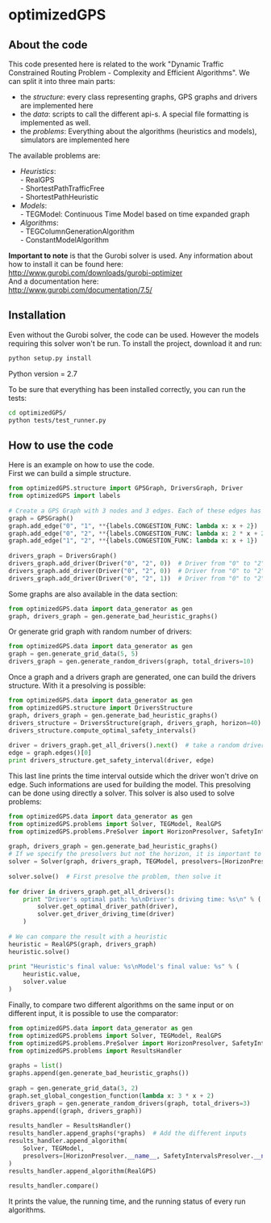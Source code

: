 # optimizedGPS

## About the code
This code presented here is related to the work "Dynamic Traffic Constrained Routing Problem - Complexity and Efficient Algorithms".
We can split it into three main parts:  
   - the *structure*: every class representing graphs, GPS graphs and drivers are implemented here  
   - the *data*: scripts to call the different api-s. A special file formatting is implemented as well.  
   - the *problems*: Everything about the algorithms (heuristics and models), simulators are implemented here  
   
The available problems are:  
   - *Heuristics*:  
             - RealGPS  
             - ShortestPathTrafficFree  
             - ShortestPathHeuristic
   - *Models*:  
             - TEGModel: Continuous Time Model based on time expanded graph
   - *Algorithms*:  
             - TEGColumnGenerationAlgorithm  
             - ConstantModelAlgorithm
  
**Important to note** is that the Gurobi solver is used. Any information about how to install it can be found here:  
http://www.gurobi.com/downloads/gurobi-optimizer  
And a documentation here:  
http://www.gurobi.com/documentation/7.5/

## Installation
Even without the Gurobi solver, the code can be used. However the models requiring this solver won't be run.
To install the project, download it and run:  
```bash
python setup.py install
```  
  
Python version = 2.7

To be sure that everything has been installed correctly, you can run the tests:  
```bash
cd optimizedGPS/
python tests/test_runner.py
```

## How to use the code
Here is an example on how to use the code.  
First we can build a simple structure.
```python
from optimizedGPS.structure import GPSGraph, DriversGraph, Driver
from optimizedGPS import labels
  
# Create a GPS Graph with 3 nodes and 3 edges. Each of these edges has a custom congestion function
graph = GPSGraph()
graph.add_edge("0", "1", **{labels.CONGESTION_FUNC: lambda x: x + 2})
graph.add_edge("0", "2", **{labels.CONGESTION_FUNC: lambda x: 2 * x + 2})
graph.add_edge("1", "2", **{labels.CONGESTION_FUNC: lambda x: x + 1})
  
drivers_graph = DriversGraph()
drivers_graph.add_driver(Driver("0", "2", 0))  # Driver from "0" to "2" starting at time 0
drivers_graph.add_driver(Driver("0", "2", 0))  # Driver from "0" to "2" starting at time 0
drivers_graph.add_driver(Driver("0", "2", 1))  # Driver from "0" to "2" starting at time 1
```
  
Some graphs are also available in the data section:
```python
from optimizedGPS.data import data_generator as gen
graph, drivers_graph = gen.generate_bad_heuristic_graphs()
```
  
Or generate grid graph with random number of drivers:
```python
from optimizedGPS.data import data_generator as gen
graph = gen.generate_grid_data(5, 5)
drivers_graph = gen.generate_random_drivers(graph, total_drivers=10)
```
  
Once a graph and a drivers graph are generated, one can build the drivers structure. With it a presolving is possible:
```python
from optimizedGPS.data import data_generator as gen
from optimizedGPS.structure import DriversStructure
graph, drivers_graph = gen.generate_bad_heuristic_graphs()
drivers_structure = DriversStructure(graph, drivers_graph, horizon=40)
drivers_structure.compute_optimal_safety_intervals()
  
driver = drivers_graph.get_all_drivers().next()  # take a random driver
edge = graph.edges()[0]
print drivers_structure.get_safety_interval(driver, edge)
```
This last line prints the time interval outside which the driver won't drive on edge. Such informations are used
for building the model. This presolving can be done using directly a solver.
This solver is also used to solve problems:
```python
from optimizedGPS.data import data_generator as gen
from optimizedGPS.problems import Solver, TEGModel, RealGPS
from optimizedGPS.problems.PreSolver import HorizonPresolver, SafetyIntervalsPresolver
  
graph, drivers_graph = gen.generate_bad_heuristic_graphs()
# If we specify the presolvers but not the horizon, it is important to add HorizonPresolver as well
solver = Solver(graph, drivers_graph, TEGModel, presolvers=[HorizonPresolver.__name__, SafetyIntervalsPresolver.__name__])
  
solver.solve()  # First presolve the problem, then solve it
  
for driver in drivers_graph.get_all_drivers():
    print "Driver's optimal path: %s\nDriver's driving time: %s\n" % (
        solver.get_optimal_driver_path(driver),
        solver.get_driver_driving_time(driver)
    )
  
# We can compare the result with a heuristic
heuristic = RealGPS(graph, drivers_graph)
heuristic.solve()
  
print "Heuristic's final value: %s\nModel's final value: %s" % (
    heuristic.value,
    solver.value
)
```
  
Finally, to compare two different algorithms on the same input or on different input,
it is possible to use the comparator:
```python
from optimizedGPS.data import data_generator as gen
from optimizedGPS.problems import Solver, TEGModel, RealGPS
from optimizedGPS.problems.PreSolver import HorizonPresolver, SafetyIntervalsPresolver
from optimizedGPS.problems import ResultsHandler
  
graphs = list()
graphs.append(gen.generate_bad_heuristic_graphs())
  
graph = gen.generate_grid_data(3, 2)
graph.set_global_congestion_function(lambda x: 3 * x + 2)
drivers_graph = gen.generate_random_drivers(graph, total_drivers=3)
graphs.append((graph, drivers_graph))
  
results_handler = ResultsHandler()
results_handler.append_graphs(*graphs)  # Add the different inputs
results_handler.append_algorithm(
    Solver, TEGModel,
    presolvers=[HorizonPresolver.__name__, SafetyIntervalsPresolver.__name__]
)
results_handler.append_algorithm(RealGPS)
  
results_handler.compare()
```
It prints the value, the running time, and the running status of every run algorithms.
